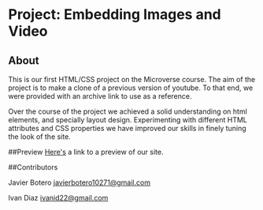 # Project: Embedding Images and Video

## About

This is our first HTML/CSS project on the Microverse course. The aim of the project is to make a clone of a previous version of youtube. To that end, we were provided with an archive link to use as a reference.

Over the course of the project we achieved a solid understanding on html elements, and specially layout design. 
Experimenting with different HTML attributes and CSS properties we have improved our skills in finely tuning the look of the site.

##Preview
[Here's](https://codepen.io/ivanid22/pen/vYEBgQo) a link to a preview of our site.

##Contributors

Javier Botero
javierbotero10271@gmail.com

Ivan Diaz
ivanid22@gmail.com
